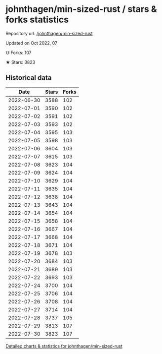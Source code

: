 # johnthagen/min-sized-rust / stars & forks statistics

Repository url: [/johnthagen/min-sized-rust](https://github.com/johnthagen/min-sized-rust)

Updated on Oct 2022, 07

☋ Forks: 107

★ Stars: 3823

## Historical data
| Date | Stars | Forks |
|------|-------|-------|
| 2022-06-30 | 3588 | 102 | 
| 2022-07-01 | 3590 | 102 | 
| 2022-07-02 | 3591 | 102 | 
| 2022-07-03 | 3593 | 102 | 
| 2022-07-04 | 3595 | 103 | 
| 2022-07-05 | 3598 | 103 | 
| 2022-07-06 | 3604 | 103 | 
| 2022-07-07 | 3615 | 103 | 
| 2022-07-08 | 3623 | 104 | 
| 2022-07-09 | 3624 | 104 | 
| 2022-07-10 | 3629 | 104 | 
| 2022-07-11 | 3635 | 104 | 
| 2022-07-12 | 3638 | 104 | 
| 2022-07-13 | 3643 | 104 | 
| 2022-07-14 | 3654 | 104 | 
| 2022-07-15 | 3658 | 104 | 
| 2022-07-16 | 3667 | 104 | 
| 2022-07-17 | 3668 | 104 | 
| 2022-07-18 | 3671 | 104 | 
| 2022-07-19 | 3678 | 103 | 
| 2022-07-20 | 3684 | 103 | 
| 2022-07-21 | 3689 | 103 | 
| 2022-07-22 | 3693 | 103 | 
| 2022-07-24 | 3700 | 104 | 
| 2022-07-25 | 3706 | 104 | 
| 2022-07-26 | 3708 | 104 | 
| 2022-07-27 | 3714 | 104 | 
| 2022-07-28 | 3737 | 105 | 
| 2022-07-29 | 3813 | 107 | 
| 2022-07-30 | 3823 | 107 | 


[Detailed charts & statistics for johnthagen/min-sized-rust](https://reviewgithub.com/rep/johnthagen/min-sized-rust)
